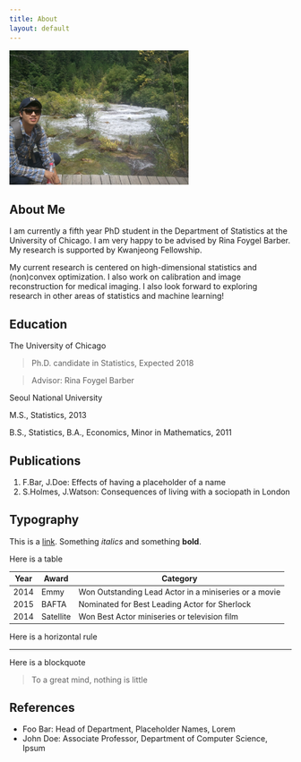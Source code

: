 ```yaml
---
title: About
layout: default
---
```


<img style="border: 0px solid ; width: 320px; height: 240px;" src="profile.jpg" alt="hi" class="inline">

## About Me

<p align="justify">

I am currently a fifth year PhD student in the Department of Statistics at the University of Chicago. 
I am very happy to be advised by Rina Foygel Barber. My research is supported by Kwanjeong Fellowship.


My current research is centered on high-dimensional statistics and (non)convex optimization. 
I also work on calibration and image reconstruction for medical imaging. I also look forward to exploring research in other areas of statistics and machine learning!

</p>

## Education

The University of Chicago

>Ph.D. candidate in Statistics, Expected 2018 

>Advisor: Rina Foygel Barber

Seoul National University 

M.S., Statistics, 2013

B.S., Statistics, B.A., Economics, Minor in Mathematics, 2011


## Publications

1. F.Bar, J.Doe: Effects of having a placeholder of a name
2. S.Holmes, J.Watson: Consequences of living with a sociopath in London

## Typography

This is a [link](http://google.com). Something *italics* and something **bold**.

Here is a table

Year | Award | Category
-----|-------|--------
2014 | Emmy  | Won Outstanding Lead Actor in a miniseries or a movie
2015 | BAFTA | Nominated for Best Leading Actor for Sherlock
2014 | Satellite | Won Best Actor miniseries or television film

Here is a horizontal rule

---

Here is a blockquote

> To a great mind, nothing is little

## References

* Foo Bar: Head of Department, Placeholder Names, Lorem
* John Doe: Associate Professor, Department of Computer Science, Ipsum
